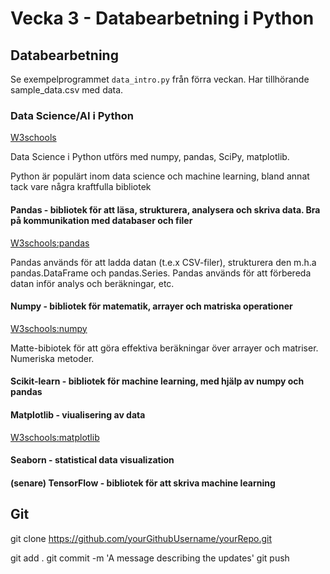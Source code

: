 # Vecka 3 - Databearbetning i Python

## Databearbetning

Se exempelprogrammet `data_intro.py` från förra veckan. Har tillhörande sample_data.csv med data.

### Data Science/AI i Python

[W3schools](https://www.w3schools.com/datascience/ds_python.asp)

Data Science i Python utförs med numpy, pandas, SciPy, matplotlib.

Python är populärt inom data science och machine learning, bland annat tack vare några kraftfulla bibliotek

#### Pandas - bibliotek för att läsa, strukturera, analysera och skriva data. Bra på kommunikation med databaser och filer

[W3schools:pandas](https://www.w3schools.com/python/pandas/default.asp)

Pandas används för att ladda datan (t.e.x CSV-filer), strukturera den m.h.a pandas.DataFrame och pandas.Series.
Pandas används för att förbereda datan inför analys och beräkningar, etc.

#### Numpy - bibliotek för matematik, arrayer och matriska operationer

[W3schools:numpy](https://www.w3schools.com/python/numpy/default.asp)

Matte-bibiotek för att göra effektiva beräkningar över arrayer och matriser. Numeriska metoder.

#### Scikit-learn - bibliotek för machine learning, med hjälp av numpy och pandas

#### Matplotlib - viualisering av data

[W3schools:matplotlib](https://www.w3schools.com/python/matplotlib_intro.asp)

#### Seaborn - statistical data visualization

#### (senare) TensorFlow - bibliotek för att skriva machine learning

## Git

git clone https://github.com/yourGithubUsername/yourRepo.git

git add .
git commit -m 'A message describing the updates'
git push

